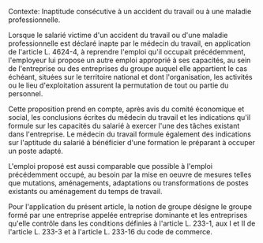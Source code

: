 Contexte: Inaptitude consécutive à un accident du travail ou à une maladie professionnelle.

Lorsque le salarié victime d'un accident du travail ou d'une maladie professionnelle est déclaré inapte par le médecin du travail, en application de l'article L. 4624-4, à reprendre l'emploi qu'il occupait précédemment, l'employeur lui propose un autre emploi approprié à ses capacités, au sein de l'entreprise ou des entreprises du groupe auquel elle appartient le cas échéant, situées sur le territoire national et dont l'organisation, les activités ou le lieu d'exploitation assurent la permutation de tout ou partie du personnel.

Cette proposition prend en compte, après avis du comité économique et social, les conclusions écrites du médecin du travail et les indications qu'il formule sur les capacités du salarié à exercer l'une des tâches existant dans l'entreprise. Le médecin du travail formule également des indications sur l'aptitude du salarié à bénéficier d'une formation le préparant à occuper un poste adapté.

L'emploi proposé est aussi comparable que possible à l'emploi précédemment occupé, au besoin par la mise en oeuvre de mesures telles que mutations, aménagements, adaptations ou transformations de postes existants ou aménagement du temps de travail.

Pour l'application du présent article, la notion de groupe désigne le groupe formé par une entreprise appelée entreprise dominante et les entreprises qu'elle contrôle dans les conditions définies à l'article L. 233-1, aux I et II de l'article L. 233-3 et à l'article L. 233-16 du code de commerce.